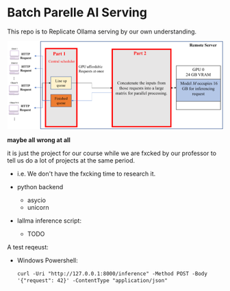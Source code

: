 # Batch Parelle AI Serving

This repo is to Replicate Ollama serving by our own understanding.


<img src="./overall.png">

**maybe all wrong at all**

it is just the project for our course while we are fxcked by our professor to tell us do a lot of projects at the same period.
  - i.e. We don't have the fxcking time to research it.

- python backend 
  - asycio
  - unicorn
  
- lallma inference script:
  - TODO

A test reqeust:
- Windows Powershell:
  ```
  curl -Uri "http://127.0.0.1:8000/inference" -Method POST -Body '{"request": 42}' -ContentType "application/json"
  ```